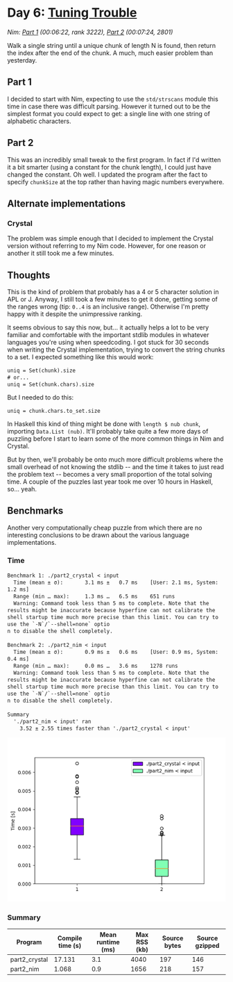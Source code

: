 # Day 6: [Tuning Trouble](https://adventofcode.com/2022/day/6)
*Nim: [Part 1](https://github.com/DestyNova/advent_of_code_2022/blob/main/6/part1.nim) (00:06:22, rank 3222), [Part 2](https://github.com/DestyNova/advent_of_code_2022/blob/main/6/part2.nim) (00:07:24, 2801)*

Walk a single string until a unique chunk of length N is found, then return the index after the end of the chunk. A much, much easier problem than yesterday.

## Part 1

I decided to start with Nim, expecting to use the `std/strscans` module this time in case there was difficult parsing. However it turned out to be the simplest format you could expect to get: a single line with one string of alphabetic characters.

## Part 2

This was an incredibly small tweak to the first program. In fact if I'd written it a bit smarter (using a constant for the chunk length), I could just have changed the constant. Oh well. I updated the program after the fact to specify `chunkSize` at the top rather than having magic numbers everywhere.

## Alternate implementations

### Crystal

The problem was simple enough that I decided to implement the Crystal version without referring to my Nim code. However, for one reason or another it still took me a few minutes.

## Thoughts

This is the kind of problem that probably has a 4 or 5 character solution in APL or J. Anyway, I still took a few minutes to get it done, getting some of the ranges wrong (tip: `0..4` is an inclusive range). Otherwise I'm pretty happy with it despite the unimpressive ranking.

It seems obvious to say this now, but... it actually helps a lot to be very familiar and comfortable with the important stdlib modules in whatever languages you're using when speedcoding. I got stuck for 30 seconds when writing the Crystal implementation, trying to convert the string chunks to a set. I expected something like this would work:

```crystal
uniq = Set(chunk).size
# or...
uniq = Set(chunk.chars).size
```

But I needed to do this:

```crystal
uniq = chunk.chars.to_set.size
```

In Haskell this kind of thing might be done with `length $ nub chunk`, importing `Data.List (nub)`. It'll probably take quite a few more days of puzzling before I start to learn some of the more common things in Nim and Crystal.

But by then, we'll probably be onto much more difficult problems where the small overhead of not knowing the stdlib -- and the time it takes to just read the problem text -- becomes a very small proportion of the total solving time. A couple of the puzzles last year took me over 10 hours in Haskell, so... yeah.

## Benchmarks

Another very computationally cheap puzzle from which there are no interesting conclusions to be drawn about the various language implementations.

### Time

```
Benchmark 1: ./part2_crystal < input
  Time (mean ± σ):       3.1 ms ±   0.7 ms    [User: 2.1 ms, System: 1.2 ms]
  Range (min … max):     1.3 ms …   6.5 ms    651 runs
  Warning: Command took less than 5 ms to complete. Note that the results might be inaccurate because hyperfine can not calibrate the shell startup time much more precise than this limit. You can try to use the `-N`/`--shell=none` optio
n to disable the shell completely.

Benchmark 2: ./part2_nim < input
  Time (mean ± σ):       0.9 ms ±   0.6 ms    [User: 0.9 ms, System: 0.4 ms]
  Range (min … max):     0.0 ms …   3.6 ms    1278 runs
  Warning: Command took less than 5 ms to complete. Note that the results might be inaccurate because hyperfine can not calibrate the shell startup time much more precise than this limit. You can try to use the `-N`/`--shell=none` optio
n to disable the shell completely.

Summary
  './part2_nim < input' ran
    3.52 ± 2.55 times faster than './part2_crystal < input'
```

![Boxplot of runtime benchmark results](runtime.png)

### Summary

Program       | Compile time (s) | Mean runtime (ms) | Max RSS (kb) | Source bytes | Source gzipped
---           | ---              | ---               | ---          | ---          | ---
part2_crystal | 17.131           | 3.1               | 4040         | 197          | 146
part2_nim     | 1.068            | 0.9               | 1656         | 218          | 157
